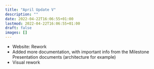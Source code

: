 ```yaml
---
title: "April Update V"
description: ""
date: 2022-04-22T16:06:55+01:00
lastmod: 2022-04-22T16:06:55+01:00
draft: false
images: []
---
```


- Website: Rework
- Added more documentation, with important info from the Milestone Presentation documents (architecture for example)
- Visual rework